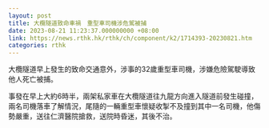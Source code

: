 ```yaml
---
layout: post
title: 大欖隧道致命車禍　重型車司機涉危駕被捕
date: 2023-08-21 11:23:37.000000000 +08:00
link: https://news.rthk.hk/rthk/ch/component/k2/1714393-20230821.htm
categories: rthk
---
```


大欖隧道早上發生的致命交通意外，涉事的32歲重型車司機，涉嫌危險駕駛導致他人死亡被捕。

事發在早上大約6時半，兩架私家車在大欖隧道往九龍方向進入隧道前發生碰撞，兩名司機落車了解情況，尾隨的一輛重型車懷疑收掣不及撞到其中一名司機，他傷勢嚴重，送往仁濟醫院搶救，送院時昏迷，其後不治。
